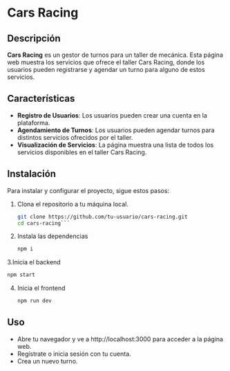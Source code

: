 # Cars Racing

## Descripción

**Cars Racing** es un gestor de turnos para un taller de mecánica. Esta página web muestra los servicios que ofrece el taller Cars Racing, donde los usuarios pueden registrarse y agendar un turno para alguno de estos servicios.

## Características

- **Registro de Usuarios**: Los usuarios pueden crear una cuenta en la plataforma.
- **Agendamiento de Turnos**: Los usuarios pueden agendar turnos para distintos servicios ofrecidos por el taller.
- **Visualización de Servicios**: La página muestra una lista de todos los servicios disponibles en el taller Cars Racing.

## Instalación

Para instalar y configurar el proyecto, sigue estos pasos:

1. Clona el repositorio a tu máquina local.
   ```bash
   git clone https://github.com/tu-usuario/cars-racing.git
   cd cars-racing```

2. Instala las dependencias
   ```bash
   npm i
   ```
3.Inicia el backend
   ```bash
   npm start
   ```

4. Inicia el frontend
   ```bash
   npm run dev
   ```

## Uso

- Abre tu navegador y ve a http://localhost:3000 para acceder a la página web.
- Regístrate o inicia sesión con tu cuenta.
- Crea un nuevo turno.
